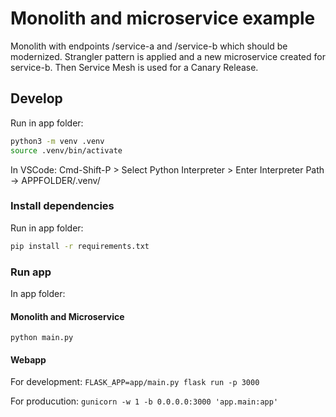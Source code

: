 # Monolith and microservice example

Monolith with endpoints /service-a and /service-b which should be modernized. Strangler pattern is applied and a new microservice created for service-b. Then Service Mesh is used for a Canary Release.

## Develop

Run in app folder:

```bash
python3 -m venv .venv
source .venv/bin/activate
```

In VSCode: Cmd-Shift-P > Select Python Interpreter > Enter Interpreter Path -> APPFOLDER/.venv/

### Install dependencies

Run in app folder:

```bash
pip install -r requirements.txt
```

### Run app

In app folder:

#### Monolith and Microservice
`python main.py`

#### Webapp

For development:
`FLASK_APP=app/main.py flask run -p 3000`

For producution:
`gunicorn -w 1 -b 0.0.0.0:3000 'app.main:app'`